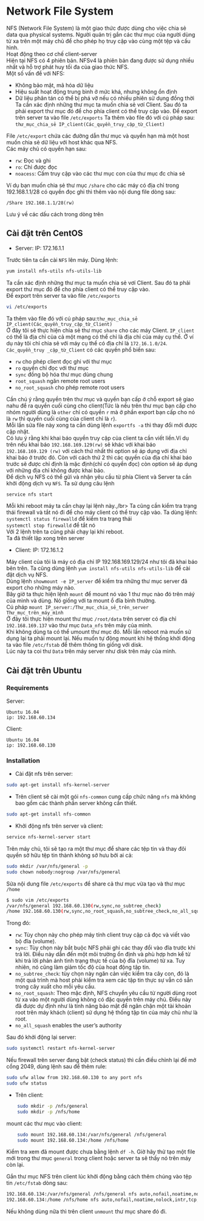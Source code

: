 # Network File System</br>
NFS (Network File System) là một giao thức được dùng cho việc chia sẻ data qua physical systems. Người quản trị gắn các thư mục của người dùng từ xa trên một máy chủ để cho phép họ truy cập vào cùng một tệp và cấu hình.</br>
Hoạt động theo cơ chế client-server</br>
Hiện tại NFS có 4 phiên bản. NFSv4 là phiên bản đang được sử dụng nhiều nhất và hỗ trợ phát huy tối đa của giao thức NFS.</br>
Một số vấn đề với NFS:
* Không bảo mật, mã hóa dữ liệu
* Hiệu suất hoạt động trung bình ở mức khá, nhưng không ổn định
* Dữ liệu phân tán có thể bị phá vỡ nếu có nhiều phiên sử dụng đồng thời
Ta cần xác định những thư mục ta muốn chia sẻ vơí Client. Sau đó ta phải export thư mục đó để cho phía client có thể truy cập vào.
Để export trên server ta vào file `/etc/exports`
Ta thêm vào file đó với cú pháp sau:
`thư_mục_chia_sẻ IP_client(Các_quyền_truy_cập_từ_Client)`

File `/etc/export` chứa các đường dẫn thư mục và quyền hạn mà một host muốn chia sẻ dữ liệu với host khác qua NFS.</br>
Các máy chủ có quyền hạn sau:
* `rw`: Đọc và ghi
* `ro`: Chỉ được đọc
* `noacess`: Cấm truy cập vào các thư mục con của thư mục đc chia sẻ

Ví dụ bạn muốn chia sẻ thư mục `/share` cho các máy có địa chỉ trong 192.168.1.1/28 có quyền đọc ghi thì thêm vào nội dung file dòng sau:

	/Share 192.168.1.1/28(rw)

Lưu ý về các dấu cách trong dòng trên

## Cài đặt trên CentOS</br>
- Server: IP: 172.16.1.1

Trước tiên ta cần cài `NFS` lên máy. Dùng lệnh:
```sh
yum install nfs-utils nfs-utils-lib
```
Ta cần xác định những thư mục ta muốn chia sẻ vơí Client. Sau đó ta phải export thư mục đó để cho phía client có thể truy cập vào.</br>
Để export trên server ta vào file `/etc/exports`
```sh
vi /etc/exports
```
Ta thêm vào file đó với cú pháp sau:`thư_mục_chia_sẻ IP_client(Các_quyền_truy_cập_từ_Client)`</br>
Ở đây tôi sẽ thực hiện chia sẻ thư mục `share` cho các máy Client. `IP_client` có thể là địa chỉ của cả một mạng có thể chỉ là địa chỉ của máy cụ thể. Ở ví dụ này tôi chỉ chia sẻ với máy cụ thể có địa chỉ là `172.16.1.0/24`.
`Các_quyền_truy _cập_từ_Client` có các quyền phổ biến sau:
 * `rw` cho phép client đọc ghi với thư mục
 * `ro` quyền chỉ đọc với thư mục
 * `sync` đồng bộ hóa thư mục dùng chung
 * `root_squash` ngăn remote root users
 * `no_root_squash` cho phép remote root users
 
Cần chú ý rằng quyền trên thư mục và quyền bạn cấp ở chỗ export sẽ giao nahu để ra quyền cuối cùng cho client(Tức là nếu trên thư mục bạn cấp cho nhóm người dùng là `other` chỉ có quyền `r` mà ở phần export bạn cấp cho nó là `rw` thì quyền cuối cùng của client chỉ là `r`).</br>
Mỗi lần sửa file này xong ta cần dùng lệnh `exportfs -a` thì thay đổi mới được cập nhật.</br>
Có lưu ý rằng khi khai báo quyền truy cập của client ta cần viết liền.Ví dụ trên nếu khai báo `192.168.169.129(rw)` sẽ khác với khai báo `192.168.169.129 (rw)` với cách thứ nhất thì option sẽ áp dụng với địa chỉ khai báo ở trước đó. Còn với cách thứ 2 thì các quyền của địa chỉ khai báo trước sẽ được chỉ định là mặc định(chỉ có quyền đọc) còn option sẽ áp dụng với những địa chỉ không được khai báo.</br>
Để dịch vụ NFS có thể gửi và nhận yêu cầu từ phía Client và Server ta cần khởi động dịch vụ `NFS`. Ta sử dụng câu lệnh
```sh
service nfs start
```
Mỗi khi reboot máy ta cần chạy lại lệnh này.,/br>
Ta cũng cần kiểm tra trạng thái firewall và tắt nó đi để cho máy client có thể truy cập vào. Ta dùng lệnh:</br>
`systemctl status firewalld` để kiểm tra trạng thái</br>
`systemctl stop firewalld` để tắt nó</br>
Với 2 lệnh trên ta cũng phải chạy lại khi reboot.</br>
Ta đã thiết lập xong trên server</br>
- Client: IP: 172.16.1.2

Máy client của tôi là máy có địa chỉ IP 192.168.169.129/24 như tôi đã khai báo bên trên.
Ta cũng dùng lệnh `yum install nfs-utils nfs-utils-lib` để cài đặt dịch vụ NFS.</br>
Dùng lệnh `showmount -e IP_server` để kiểm tra những thư mục server đã export cho những máy nào.</br>
Bây giờ ta thực hiện lệnh `mount` để mount nó vào 1 thư mục nào đó trên máý của mình và dùng. Nó giống với ta mount ổ đĩa bình thường.</br>
Cú pháp `mount IP_server:/Thư_mục_chia_sẻ_trên_server Thư_mục_trên_máy_mình`</br>
Ở đây tôi thực hiện mount thư mục `/root/data` trên server có địa chỉ `192.168.169.137` vào thư mục `Data_nfs` trên máy của mình.</br>
Khi không dùng ta có thể umount thư mục đó. Mỗi lần reboot mà muốn sử dụng lại ta phải mount lại. Nếu muốn tự động mount khi hệ thống khởi động ta vào file `/etc/fstab` để thêm thông tin giống với disk.</br>
Lúc này ta coi thư `Data` trên máy server như disk trên máy của mình.</br>

## Cài đặt trên Ubuntu 
### Requirements
Server:

	Ubuntu 16.04
	ip: 192.168.60.134

Client:

	Ubuntu 16.04
	ip: 192.168.60.130

### Installation

- Cài đặt nfs trên server:
```sh
sudo apt-get install nfs-kernel-server
```
- Trên client sẽ cài một gói `nfs-common` cung cấp chức năng `nfs` mà không bao gồm các thành phần server không cần thiết.
```sh
sudo apt-get install nfs-common
```
- Khởi động nfs trên server và client:
```sh
service nfs-kernel-server start
```
Trên máy chủ, tôi sẽ tạo ra một thư mục để share các tệp tin và thay đôi quyền sở hữu tệp tin thành không sở hưu bởi ai cả:
```sh
sudo mkdir /var/nfs/general -p
sudo chown nobody:nogroup /var/nfs/general
```
Sửa nội dung file `/etc/exports` để share cả thư mục vừa tạo và thư mục `/home` 

```sh
$ sudo vim /etc/exports
/var/nfs/general 192.168.60.130(rw,sync,no_subtree_check)
/home 192.168.60.130(rw,sync,no_root_squash,no_subtree_check,no_all_squash) 
```
Trong đó: 
* `rw`: Tùy chọn này cho phép máy tính client truy cập cả đọc và viết vào bộ đĩa (volume).
* `sync`: Tùy chọn này bắt buộc NFS phải ghi các thay đổi vào đĩa trước khi trả lời. Điều này dẫn đến một môi trường ổn định và phù hợp hơn kể từ khi trả lời phản ánh tình trạng thực tế của bộ đĩa (volume) từ xa. Tuy nhiên, nó cũng làm giảm tốc độ của hoạt động tập tin.
* `no_subtree_check`: tùy chọn này ngăn cản việc kiểm tra cây con, đó là một quá trình mà host phải kiểm tra xem các tập tin thực sự vẫn có sẵn trong cây xuất cho mỗi yêu cầu.
* `no_root_squash`: Theo mặc định, NFS chuyển yêu cầu từ người dùng root từ xa vào một người dùng không có đặc quyền trên máy chủ. Điều này đã được dự định như là tính năng bảo mật để ngăn chặn một tài khoản root trên máy khách (client) sử dụng hệ thống tập tin của máy chủ như là root.
* `no_all_squash` enables the user’s authority

Sau đó khởi động lại server:
```sh
sudo systemctl restart nfs-kernel-server
```
Nếu firewall trên server đang bật (check status) thì cần điều chỉnh lại để mở cổng 2049, dùng lệnh sau để thêm rule:
```sh
sudo ufw allow from 192.168.60.130 to any port nfs
sudo ufw status
```
- Trên client:
```sh
	sudo mkdir -p /nfs/general
	sudo mkdir -p /nfs/home 
```
mount các thư mục vào client:
```sh
	sudo mount 192.168.60.134:/var/nfs/general /nfs/general
	sudo mount 192.168.60.134:/home /nfs/home	
```
Kiểm tra xem đã mount được chưa bằng lệnh `df -h`. Giờ hãy thử tạo một file mới trong thư mục `general` trong client hoặc server ta sẽ thấy nó trên máy còn lại.

Gắn thư mục NFS trên client lúc khởi động bằng cách thêm chúng vào tệp tin `/etc/fstab` dòng sau: 
```sh
192.168.60.134:/var/nfs/general /nfs/general nfs auto,nofail,noatime,nolock,intr,tcp,actimeo=1800 0 0
192.168.60.134:/home /nfs/home nfs auto,nofail,noatime,nolock,intr,tcp,actimeo=1800 0 0
```
Nếu không dùng nữa thì trên client `unmount` thư mục share đó đi.
